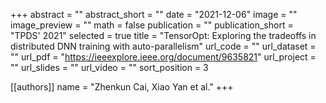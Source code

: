 +++
abstract = ""
abstract_short = ""
date = "2021-12-06"
image = ""
image_preview = ""
math = false
publication = ""
publication_short = "TPDS' 2021"
selected = true
title = "TensorOpt: Exploring the tradeoffs in distributed DNN training with auto-parallelism"
url_code = ""
url_dataset = ""
url_pdf = "https://ieeexplore.ieee.org/document/9635821"
url_project = ""
url_slides = ""
url_video = ""
sort_position = 3

[[authors]]
name = "Zhenkun Cai, Xiao Yan et al."
+++